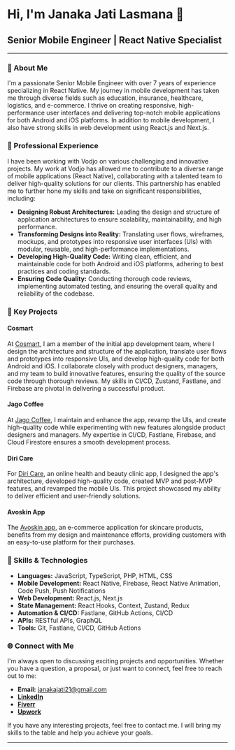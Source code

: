 # Hi, I'm Janaka Jati Lasmana 👋

## Senior Mobile Engineer | React Native Specialist

---

### 🚀 About Me

I'm a passionate Senior Mobile Engineer with over 7 years of experience specializing in React Native. My journey in mobile development has taken me through diverse fields such as education, insurance, healthcare, logistics, and e-commerce. I thrive on creating responsive, high-performance user interfaces and delivering top-notch mobile applications for both Android and iOS platforms. In addition to mobile development, I also have strong skills in web development using React.js and Next.js.

### 💼 Professional Experience

I have been working with Vodjo on various challenging and innovative projects. My work at Vodjo has allowed me to contribute to a diverse range of mobile applications (React Native), collaborating with a talented team to deliver high-quality solutions for our clients. This partnership has enabled me to further hone my skills and take on significant responsibilities, including:
- **Designing Robust Architectures:** Leading the design and structure of application architectures to ensure scalability, maintainability, and high performance.
- **Transforming Designs into Reality:** Translating user flows, wireframes, mockups, and prototypes into responsive user interfaces (UIs) with modular, reusable, and high-performance implementations.
- **Developing High-Quality Code:** Writing clean, efficient, and maintainable code for both Android and iOS platforms, adhering to best practices and coding standards.
- **Ensuring Code Quality:** Conducting thorough code reviews, implementing automated testing, and ensuring the overall quality and reliability of the codebase.

### 🌟 Key Projects

#### **Cosmart**
At [Cosmart](https://cosmart.id/), I am a member of the initial app development team, where I design the architecture and structure of the application, translate user flows and prototypes into responsive UIs, and develop high-quality code for both Android and iOS. I collaborate closely with product designers, managers, and my team to build innovative features, ensuring the quality of the source code through thorough reviews. My skills in CI/CD, Zustand, Fastlane, and Firebase are pivotal in delivering a successful product.

#### **Jago Coffee**
At [Jago Coffee](https://www.jagocoffee.com/), I maintain and enhance the app, revamp the UIs, and create high-quality code while experimenting with new features alongside product designers and managers. My expertise in CI/CD, Fastlane, Firebase, and Cloud Firestore ensures a smooth development process.

#### **Diri Care**
For [Diri Care](https://diricare.com/), an online health and beauty clinic app, I designed the app's architecture, developed high-quality code, created MVP and post-MVP features, and revamped the mobile UIs. This project showcased my ability to deliver efficient and user-friendly solutions.

#### **Avoskin App**
The [Avoskin app](https://www.avoskinbeauty.com/), an e-commerce application for skincare products, benefits from my design and maintenance efforts, providing customers with an easy-to-use platform for their purchases.

### 🔧 Skills & Technologies

- **Languages:** JavaScript, TypeScript, PHP, HTML, CSS
- **Mobile Development:** React Native, Firebase, React Native Animation, Code Push, Push Notifications
- **Web Development:** React.js, Next.js
- **State Management:** React Hooks, Context, Zustand, Redux
- **Automation & CI/CD:** Fastlane, GitHub Actions, CI/CD
- **APIs:** RESTful APIs, GraphQL
- **Tools:** Git, Fastlane, CI/CD, GitHub Actions

### 🌐 Connect with Me

I'm always open to discussing exciting projects and opportunities. Whether you have a question, a proposal, or just want to connect, feel free to reach out to me:

- **Email:** janakajati21@gmail.com
- **[LinkedIn](https://www.linkedin.com/in/katanyajati)**
- **[Fiverr](https://www.fiverr.com/katanyajati)**
- **[Upwork](https://www.upwork.com/freelancers/janakajatilasmana)**

If you have any interesting projects, feel free to contact me. I will bring my skills to the table and help you achieve your goals.

---
